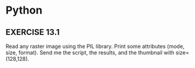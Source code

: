 # Python
## EXERCISE 13.1

Read any raster image using the PIL library. Print some attributes (mode, size, format). Send me the script, the results, and the thumbnail with size=(128,128). 
